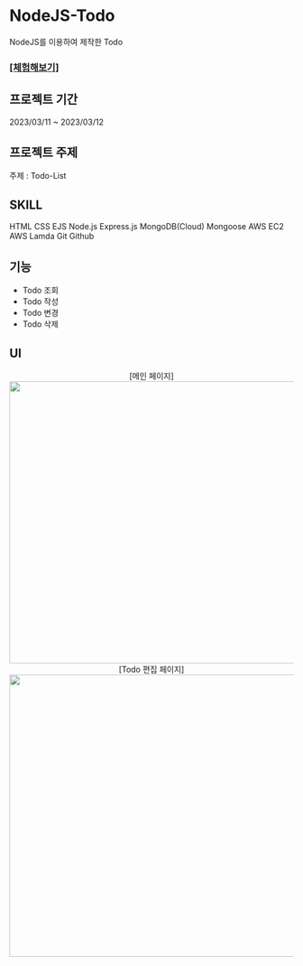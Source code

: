 # NodeJS-Todo
NodeJS를 이용하여 제작한 Todo  
<h3><a href="http://todo.riul.p-e.kr">[체험해보기]</a></h3>

## 프로젝트 기간
2023/03/11 ~ 2023/03/12

## 프로젝트 주제
주제 : Todo-List 

## SKILL
HTML CSS EJS Node.js Express.js MongoDB(Cloud) Mongoose AWS EC2 AWS Lamda Git Github

## 기능
  - Todo 조회
  - Todo 작성
  - Todo 변경
  - Todo 삭제
    
## UI
<div align="center"> [메인 페이지]</div>
<div align="center"><img src="https://user-images.githubusercontent.com/67493361/224911680-e03d6a80-29f0-4262-bca9-9861ef1fd5b6.png" width="800" height="500"></div>

<div align="center"> [Todo 편집 페이지]</div>
<div align="center"><img src="https://user-images.githubusercontent.com/67493361/224911711-6c89fecc-1a97-4af4-b44f-1605f97fdb3c.png" width="800" height="500"></div>


